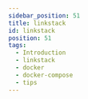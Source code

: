 ```yaml
---
sidebar_position: 51
title: linkstack
id: linkstack
position: 51
tags:
  - Introduction
  - linkstack
  - docker
  - docker-compose
  - tips
---
```

